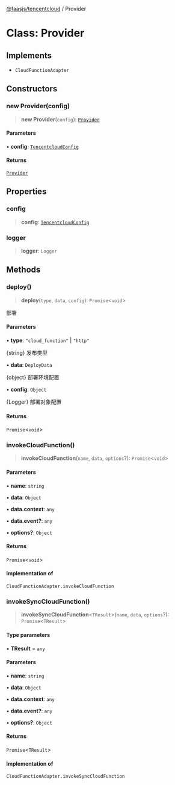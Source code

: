 [@faasjs/tencentcloud](../README.md) / Provider

# Class: Provider

## Implements

- `CloudFunctionAdapter`

## Constructors

### new Provider(config)

> **new Provider**(`config`): [`Provider`](Provider.md)

#### Parameters

• **config**: [`TencentcloudConfig`](../type-aliases/TencentcloudConfig.md)

#### Returns

[`Provider`](Provider.md)

## Properties

### config

> **config**: [`TencentcloudConfig`](../type-aliases/TencentcloudConfig.md)

### logger

> **logger**: `Logger`

## Methods

### deploy()

> **deploy**(`type`, `data`, `config`): `Promise`\<`void`\>

部署

#### Parameters

• **type**: `"cloud_function"` \| `"http"`

{string} 发布类型

• **data**: `DeployData`

{object} 部署环境配置

• **config**: `Object`

{Logger} 部署对象配置

#### Returns

`Promise`\<`void`\>

### invokeCloudFunction()

> **invokeCloudFunction**(`name`, `data`, `options`?): `Promise`\<`void`\>

#### Parameters

• **name**: `string`

• **data**: `Object`

• **data\.context**: `any`

• **data\.event?**: `any`

• **options?**: `Object`

#### Returns

`Promise`\<`void`\>

#### Implementation of

`CloudFunctionAdapter.invokeCloudFunction`

### invokeSyncCloudFunction()

> **invokeSyncCloudFunction**\<`TResult`\>(`name`, `data`, `options`?): `Promise`\<`TResult`\>

#### Type parameters

• **TResult** = `any`

#### Parameters

• **name**: `string`

• **data**: `Object`

• **data\.context**: `any`

• **data\.event?**: `any`

• **options?**: `Object`

#### Returns

`Promise`\<`TResult`\>

#### Implementation of

`CloudFunctionAdapter.invokeSyncCloudFunction`
